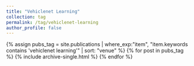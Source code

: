 ```yaml
---
title: "Vehiclenet Learning"
collection: tag
permalink: /tag/vehiclenet-learning
author_profile: false
---
```

{% assign pubs_tag = site.publications | where_exp:"item", "item.keywords contains 'vehiclenet learning'" | sort: "venue" %}
{% for post in pubs_tag %}
  {% include archive-single.html %}
{% endfor %}